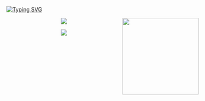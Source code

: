 [![Typing SVG](https://readme-typing-svg.demolab.com?font=Fira+Code&size=24&pause=1000&color=00F787&center=true&vCenter=true&width=900&lines=Hola%2C+soy+Brayan+Cristancho;Desarrollador+Fullstack+%7C+Back-end+%2F+Front-end;Apasionado+por+la+tecnolog%C3%ADa+y+el+aprendizaje+continuo)](https://git.io/typing-svg)

<img align="right" src="https://octodex.github.com/images/daftpunktocat-guy.gif" width="200"/>

<p align="center"> <img src="https://github-readme-stats.vercel.app/api?username=Brayan-Camilo-Cristancho&show_icons=true&theme=tokyonight" /> </p> <p align="center"> <img src="https://github-readme-stats.vercel.app/api/top-langs/?username=Brayan-Camilo-Cristancho&layout=compact&theme=tokyonight" /> </p>
